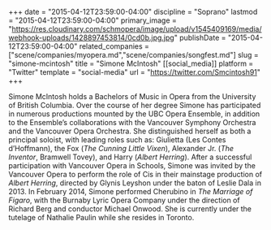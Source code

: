 +++
date = "2015-04-12T23:59:00-04:00"
discipline = "Soprano"
lastmod = "2015-04-12T23:59:00-04:00"
primary_image = "https://res.cloudinary.com/schmopera/image/upload/v1545409169/media/webhook-uploads/1428897453814/0cd0b.jpg.jpg"
publishDate = "2015-04-12T23:59:00-04:00"
related_companies = ["scene/companies/myopera.md","scene/companies/songfest.md"]
slug = "simone-mcintosh"
title = "Simone McIntosh"
[[social_media]]
platform = "Twitter"
template = "social-media"
url = "https://twitter.com/Smcintosh91"
+++

Simone McIntosh holds a Bachelors of Music in Opera from the University of British Columbia. Over the course of her degree Simone has participated in numerous productions mounted by the UBC Opera Ensemble, in addition to the Ensemble’s collaborations with the Vancouver Symphony Orchestra and the Vancouver Opera Orchestra. She distinguished herself as both a principal soloist, with leading roles such as: Giulietta (Les Contes d’Hoffmann), the Fox (*The Cunning Little Vixen*), Alexander Jr. (*The Inventor*, Bramwell Tovey), and Harry (*Albert Herring*). After a successful participation with Vancouver Opera in Schools, Simone was invited by the Vancouver Opera to perform the role of Cis in their mainstage production of *Albert Herring*, directed by Glynis Leyshon under the baton of Leslie Dala in 2013. In February 2014, Simone performed Cherubino in *The Marriage of Figaro*, with the Burnaby Lyric Opera Company under the direction of Richard Berg and conductor Michael Onwood. She is currently under the tutelage of Nathalie Paulin while she resides in Toronto.
